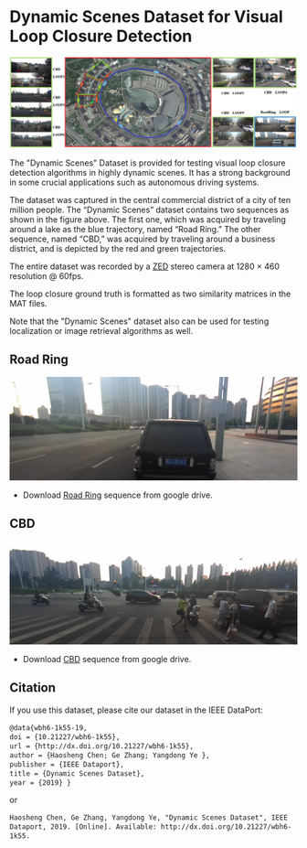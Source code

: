 # Dynamic Scenes Dataset for Visual Loop Closure Detection

![image](https://github.com/HaoshengChen/Dynamic-Scenes/blob/master/pics/DynamicScenes.png)

The "Dynamic Scenes" Dataset is provided for testing visual loop closure detection algorithms in highly dynamic scenes. It has a strong background in some crucial applications such as autonomous driving systems.

The dataset was captured in the central commercial district of a city of ten million people. The “Dynamic Scenes” dataset contains two sequences as shown in the figure above. The first one, which was acquired by traveling around a lake as the blue trajectory, named “Road Ring.”  The other sequence, named “CBD,” was acquired by traveling around a business district, and is depicted by the red and green trajectories.

The entire dataset was recorded by a [ZED](https://github.com/stereolabs) stereo camera at 1280 × 460 resolution @ 60fps.

The loop closure ground truth is formatted as two similarity matrices in the MAT files.

Note that the "Dynamic Scenes" dataset also can be used for testing localization or image retrieval algorithms as well.

## Road Ring

![image](https://github.com/HaoshengChen/Dynamic-Scenes/blob/master/pics/0006412.png)

* Download [Road Ring](https://drive.google.com/open?id=19ixy0msqR6z2BgnNo4XGeUH4ngYJMLq8) sequence from google drive. 

## CBD

![image](https://github.com/HaoshengChen/Dynamic-Scenes/blob/master/pics/0006395.png)

* Download [CBD](https://drive.google.com/open?id=1uN85OZjUY4azK51j0QfUIGHc27yOFwuW) sequence from google drive. 

## Citation

If you use this dataset, please cite our dataset in the IEEE DataPort:

```
@data{wbh6-1k55-19,
doi = {10.21227/wbh6-1k55},
url = {http://dx.doi.org/10.21227/wbh6-1k55},
author = {Haosheng Chen; Ge Zhang; Yangdong Ye },
publisher = {IEEE Dataport},
title = {Dynamic Scenes Dataset},
year = {2019} }
```

or

```
Haosheng Chen, Ge Zhang, Yangdong Ye, "Dynamic Scenes Dataset", IEEE Dataport, 2019. [Online]. Available: http://dx.doi.org/10.21227/wbh6-1k55.
```
